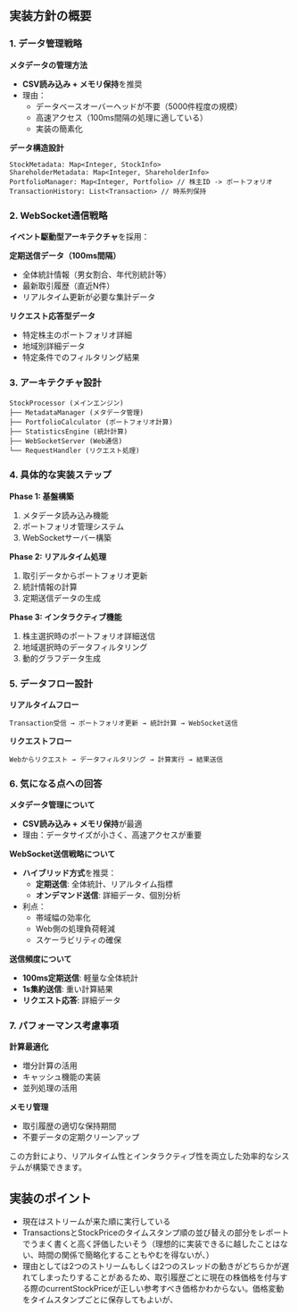 ## 実装方針の概要

### 1. データ管理戦略

**メタデータの管理方法**
- **CSV読み込み + メモリ保持**を推奨
- 理由：
  - データベースオーバーヘッドが不要（5000件程度の規模）
  - 高速アクセス（100ms間隔の処理に適している）
  - 実装の簡素化

**データ構造設計**
```
StockMetadata: Map<Integer, StockInfo>
ShareholderMetadata: Map<Integer, ShareholderInfo>
PortfolioManager: Map<Integer, Portfolio> // 株主ID -> ポートフォリオ
TransactionHistory: List<Transaction> // 時系列保持
```

### 2. WebSocket通信戦略

**イベント駆動型アーキテクチャ**を採用：

**定期送信データ（100ms間隔）**
- 全体統計情報（男女割合、年代別統計等）
- 最新取引履歴（直近N件）
- リアルタイム更新が必要な集計データ

**リクエスト応答型データ**
- 特定株主のポートフォリオ詳細
- 地域別詳細データ
- 特定条件でのフィルタリング結果

### 3. アーキテクチャ設計

```
StockProcessor (メインエンジン)
├── MetadataManager (メタデータ管理)
├── PortfolioCalculator (ポートフォリオ計算)
├── StatisticsEngine (統計計算)
├── WebSocketServer (Web通信)
└── RequestHandler (リクエスト処理)
```

### 4. 具体的な実装ステップ

**Phase 1: 基盤構築**
1. メタデータ読み込み機能
2. ポートフォリオ管理システム
3. WebSocketサーバー構築

**Phase 2: リアルタイム処理**
1. 取引データからポートフォリオ更新
2. 統計情報の計算
3. 定期送信データの生成

**Phase 3: インタラクティブ機能**
1. 株主選択時のポートフォリオ詳細送信
2. 地域選択時のデータフィルタリング
3. 動的グラフデータ生成

### 5. データフロー設計

**リアルタイムフロー**
```
Transaction受信 → ポートフォリオ更新 → 統計計算 → WebSocket送信
```

**リクエストフロー**
```
Webからリクエスト → データフィルタリング → 計算実行 → 結果送信
```

### 6. 気になる点への回答

**メタデータ管理について**
- **CSV読み込み + メモリ保持**が最適
- 理由：データサイズが小さく、高速アクセスが重要

**WebSocket送信戦略について**
- **ハイブリッド方式**を推奨：
  - **定期送信**: 全体統計、リアルタイム指標
  - **オンデマンド送信**: 詳細データ、個別分析
- 利点：
  - 帯域幅の効率化
  - Web側の処理負荷軽減
  - スケーラビリティの確保

**送信頻度について**
- **100ms定期送信**: 軽量な全体統計
- **1s集約送信**: 重い計算結果
- **リクエスト応答**: 詳細データ

### 7. パフォーマンス考慮事項

**計算最適化**
- 増分計算の活用
- キャッシュ機能の実装
- 並列処理の活用

**メモリ管理**
- 取引履歴の適切な保持期間
- 不要データの定期クリーンアップ

この方針により、リアルタイム性とインタラクティブ性を両立した効率的なシステムが構築できます。

## 実装のポイント

- 現在はストリームが来た順に実行している
- TransactionsとStockPriceのタイムスタンプ順の並び替えの部分をレポートでうまく書くと高く評価したいそう（理想的に実装できるに越したことはない、時間の関係で簡略化することもやむを得ないが、）
- 理由としては2つのストリームもしくは2つのスレッドの動きがどちらかが遅れてしまったりすることがあるため、取引履歴ごとに現在の株価格を付与する際のcurrentStockPriceが正しい参考すべき価格かわからない。価格変動をタイムスタンプごとに保存してもよいが、